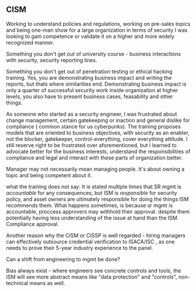 ## CISM

Working to understand policies and regulations, working on pre-sales topics and being one-man show for a large organization in terms of security I was looking to gain competence 
or validate it on a higher and more widely recognized manner.

Something you don't get out of university course - business interactions with security, security reporting lines.

Something you don't get out of penetration testing or ethical hacking training. Yes, you are demonstrating business impact and writing the reports, but thats where similarities end.
Demonstrating business impact is only a quarter of successful security work inside organization at higher levels, you also have to present business cases, feasability and other things.

As someone who started as a security engineer, I was frustrated about change management, certain gatekeeping or inaction and general dislike for compliance ( common stance for us cyberpunks).
The training proposes models that are oriented to business objectives, with security as an enabler, not the blocker, gatekeeper, control-everything, cover everything attitude. 
I still reserve right to be frustrated over aforementioned, but I learned to advocate better for the business interests, understand the responsibilities of compliance and legal
and interact with these parts of organization better.

Manager may not necessarily mean managing people. It's about owning a topic and being competent about it. 


what the training does not say:
It is stated multiple times that SR mgmt is *accountable* for any consequences, but ISM is *responsible* for security policy, and asset owners are ultimately responsible for doing the things ISM recommends them.
What happens sometimes, is because sr mgmt is accountable, proccess approvers may withhold their approval. despite them potentially having less understanding of the issue at hand than the ISM. 
Compliance approval.

Another reason why the CISM or CISSP is well regarded - hiring managers can effectively outsource credential verification to ISACA/ISC , as one needs to prove their 5-year industry experience to the panel.


Can a shift from engineering to mgmt be done?

Bias always exist - where engineers see concrete controls and tools, the ISM will see more abstract means like "data protection" and "controls", non-technical means as well.
